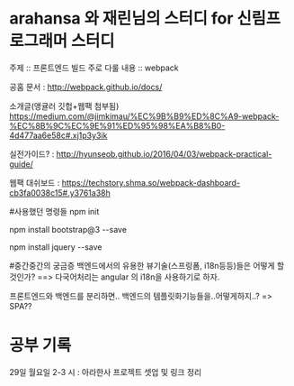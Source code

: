 # arahansa 와 재린님의 스터디 for 신림프로그래머 스터디

주제 :: 프론트엔드 빌드
주로 다룰 내용 :: webpack

공홈 문서 : http://webpack.github.io/docs/

소개글(앵귤러 깃헙+웹팩 첨부됨)  https://medium.com/@jimkimau/%EC%9B%B9%ED%8C%A9-webpack-%EC%8B%9C%EC%9E%91%ED%95%98%EA%B8%B0-4d477aa6e58c#.xj1p3y3ik

실전가이드? :  http://hyunseob.github.io/2016/04/03/webpack-practical-guide/

웹팩 대쉬보드 : https://techstory.shma.so/webpack-dashboard-cb3fa0038c15#.y3761a38h


#사용했던 명령들
npm init

npm install bootstrap@3 --save

npm install jquery --save


#중간중간의 궁금증
백엔드에서의 유용한 뷰기술(스프링폼, i18n등등)들은 어떻게 할 것인가? ==> 다국어처리는 angular 의 i18n을 사용하기로 하자.

프론트엔드와 백엔드를 분리하면.. 백엔드의 템플릿화기능들을..어떻게하지..? => SPA??

# 공부 기록
29일 월요일 2-3 시 : 아라한사 프로젝트 셋업 및 링크 정리